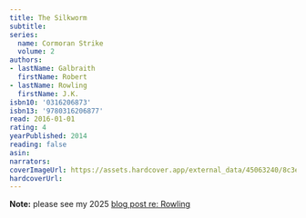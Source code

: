 ```yaml
---
title: The Silkworm
subtitle:
series:
  name: Cormoran Strike
  volume: 2
authors:
- lastName: Galbraith
  firstName: Robert
- lastName: Rowling
  firstName: J.K.
isbn10: '0316206873'
isbn13: '9780316206877'
read: 2016-01-01
rating: 4
yearPublished: 2014
reading: false
asin:
narrators:
coverImageUrl: https://assets.hardcover.app/external_data/45063240/8c3e881e141378e952200074845786a62d6274c1.jpeg
hardcoverUrl:
---
```

**Note:** please see my 2025 [blog post re: Rowling](/blog/2025/04/jk-rowling)
